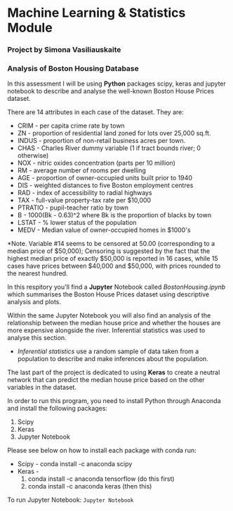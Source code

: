 # Machine Learning & Statistics Module
### Project by Simona Vasiliauskaite
### Analysis of Boston Housing Database

In this assessment I will be using **Python** packages scipy, keras and jupyter notebook to describe and analyse the well-known Boston House Prices dataset. 

There are 14 attributes in each case of the dataset. They are:
* CRIM - per capita crime rate by town
* ZN - proportion of residential land zoned for lots over 25,000 sq.ft.
* INDUS - proportion of non-retail business acres per town.
* CHAS - Charles River dummy variable (1 if tract bounds river; 0 otherwise)
* NOX - nitric oxides concentration (parts per 10 million)
* RM - average number of rooms per dwelling
* AGE - proportion of owner-occupied units built prior to 1940
* DIS - weighted distances to five Boston employment centres
* RAD - index of accessibility to radial highways
* TAX - full-value property-tax rate per $10,000
* PTRATIO - pupil-teacher ratio by town
* B - 1000(Bk - 0.63)^2 where Bk is the proportion of blacks by town
* LSTAT - % lower status of the population
* MEDV - Median value of owner-occupied homes in $1000's

*Note. Variable #14 seems to be censored at 50.00 (corresponding to a median price of $50,000); Censoring is suggested by the fact that the highest median price of exactly $50,000 is reported in 16 cases, while 15 cases have prices between $40,000 and $50,000, with prices rounded to the nearest hundred.

In this respitory you'll find a **Jupyter** Notebook called *BostonHousing.ipynb* which summarises the Boston House Prices dataset using descriptive analysis and plots.

Within the same Jupyter Notebook you will also find an analysis of the relationship between the median house price and whether the houses are more expensive alongside the river. Inferential statistics was used to analyse this section.

* *Inferential statistics* use a random sample of data taken from a population to describe and make inferences about the population.

The last part of the project is dedicated to using **Keras** to create a neutral network that can predict the median house price based on the other variables in the dataset.

In order to run this program, you need to install Python through Anaconda and install the following packages:

1. Scipy
2. Keras 
3. Jupyter Notebook

Please see below on how to install each package with conda run:

* Scipy - conda install -c anaconda scipy
* Keras - 
    1. conda install -c anaconda tensorflow (do this first)
    2. conda install -c anaconda keras (then this)

To run Jupyter Notebook:
```Jupyter Notebook```
